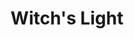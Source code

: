 ---
layout: gamepage
lang: "en"
title: "Witch's Light"
description: "Short project description."
cover_image: "/assets/WitchsLight/witchslight_cover.png"
background_image: "/assets/WitchsLight/witchslight_background.jpg"
background_color: "#615aed"

gallery:
  - "/assets/WitchsLight/1.jpg"

lang_links:
  it: "/it/projects/witchslight.html"
  en: "/en/projects/witchslight.html"

font: "/assets/WitchsLight/BlackFlag.ttf"
---